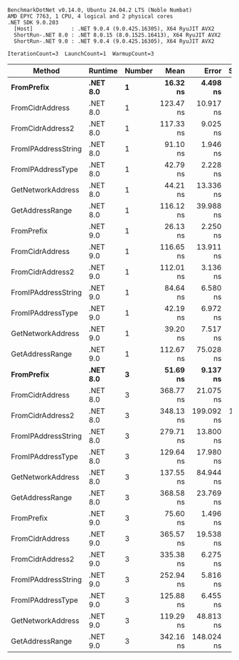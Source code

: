 ```

BenchmarkDotNet v0.14.0, Ubuntu 24.04.2 LTS (Noble Numbat)
AMD EPYC 7763, 1 CPU, 4 logical and 2 physical cores
.NET SDK 9.0.203
  [Host]            : .NET 9.0.4 (9.0.425.16305), X64 RyuJIT AVX2
  ShortRun-.NET 8.0 : .NET 8.0.15 (8.0.1525.16413), X64 RyuJIT AVX2
  ShortRun-.NET 9.0 : .NET 9.0.4 (9.0.425.16305), X64 RyuJIT AVX2

IterationCount=3  LaunchCount=1  WarmupCount=3  

```
| Method              | Runtime  | Number | Mean      | Error      | StdDev    | Min       | Max       | Gen0   | Allocated |
|-------------------- |--------- |------- |----------:|-----------:|----------:|----------:|----------:|-------:|----------:|
| **FromPrefix**          | **.NET 8.0** | **1**      |  **16.32 ns** |   **4.498 ns** |  **0.247 ns** |  **16.04 ns** |  **16.49 ns** | **0.0033** |      **56 B** |
| FromCidrAddress     | .NET 8.0 | 1      | 123.47 ns |  10.917 ns |  0.598 ns | 122.83 ns | 124.01 ns | 0.0067 |     112 B |
| FromCidrAddress2    | .NET 8.0 | 1      | 117.33 ns |   9.025 ns |  0.495 ns | 116.77 ns | 117.73 ns | 0.0067 |     112 B |
| FromIPAddressString | .NET 8.0 | 1      |  91.10 ns |   1.946 ns |  0.107 ns |  91.03 ns |  91.22 ns | 0.0033 |      56 B |
| FromIPAddressType   | .NET 8.0 | 1      |  42.79 ns |   2.228 ns |  0.122 ns |  42.72 ns |  42.93 ns | 0.0052 |      88 B |
| GetNetworkAddress   | .NET 8.0 | 1      |  44.21 ns |  13.336 ns |  0.731 ns |  43.59 ns |  45.01 ns | 0.0033 |      56 B |
| GetAddressRange     | .NET 8.0 | 1      | 116.12 ns |  39.988 ns |  2.192 ns | 114.81 ns | 118.65 ns | 0.0100 |     168 B |
| FromPrefix          | .NET 9.0 | 1      |  26.13 ns |   2.250 ns |  0.123 ns |  26.02 ns |  26.26 ns | 0.0033 |      56 B |
| FromCidrAddress     | .NET 9.0 | 1      | 116.65 ns |  13.911 ns |  0.763 ns | 116.11 ns | 117.53 ns | 0.0067 |     112 B |
| FromCidrAddress2    | .NET 9.0 | 1      | 112.01 ns |   3.136 ns |  0.172 ns | 111.81 ns | 112.12 ns | 0.0067 |     112 B |
| FromIPAddressString | .NET 9.0 | 1      |  84.64 ns |   6.580 ns |  0.361 ns |  84.42 ns |  85.06 ns | 0.0033 |      56 B |
| FromIPAddressType   | .NET 9.0 | 1      |  42.19 ns |   6.972 ns |  0.382 ns |  41.86 ns |  42.61 ns | 0.0052 |      88 B |
| GetNetworkAddress   | .NET 9.0 | 1      |  39.20 ns |   7.517 ns |  0.412 ns |  38.89 ns |  39.67 ns | 0.0033 |      56 B |
| GetAddressRange     | .NET 9.0 | 1      | 112.67 ns |  75.028 ns |  4.113 ns | 108.96 ns | 117.09 ns | 0.0100 |     168 B |
| **FromPrefix**          | **.NET 8.0** | **3**      |  **51.69 ns** |   **9.137 ns** |  **0.501 ns** |  **51.16 ns** |  **52.16 ns** | **0.0100** |     **168 B** |
| FromCidrAddress     | .NET 8.0 | 3      | 368.77 ns |  21.075 ns |  1.155 ns | 367.44 ns | 369.47 ns | 0.0200 |     336 B |
| FromCidrAddress2    | .NET 8.0 | 3      | 348.13 ns | 199.092 ns | 10.913 ns | 339.82 ns | 360.49 ns | 0.0200 |     336 B |
| FromIPAddressString | .NET 8.0 | 3      | 279.71 ns |  13.800 ns |  0.756 ns | 278.84 ns | 280.23 ns | 0.0100 |     168 B |
| FromIPAddressType   | .NET 8.0 | 3      | 129.64 ns |  17.980 ns |  0.986 ns | 128.73 ns | 130.68 ns | 0.0157 |     264 B |
| GetNetworkAddress   | .NET 8.0 | 3      | 137.55 ns |  84.944 ns |  4.656 ns | 133.98 ns | 142.82 ns | 0.0100 |     168 B |
| GetAddressRange     | .NET 8.0 | 3      | 368.58 ns |  23.769 ns |  1.303 ns | 367.72 ns | 370.08 ns | 0.0300 |     504 B |
| FromPrefix          | .NET 9.0 | 3      |  75.60 ns |   1.496 ns |  0.082 ns |  75.51 ns |  75.67 ns | 0.0100 |     168 B |
| FromCidrAddress     | .NET 9.0 | 3      | 365.57 ns |  19.538 ns |  1.071 ns | 364.93 ns | 366.81 ns | 0.0200 |     336 B |
| FromCidrAddress2    | .NET 9.0 | 3      | 335.38 ns |   6.275 ns |  0.344 ns | 335.10 ns | 335.76 ns | 0.0200 |     336 B |
| FromIPAddressString | .NET 9.0 | 3      | 252.94 ns |   5.816 ns |  0.319 ns | 252.64 ns | 253.28 ns | 0.0100 |     168 B |
| FromIPAddressType   | .NET 9.0 | 3      | 125.88 ns |   6.455 ns |  0.354 ns | 125.50 ns | 126.20 ns | 0.0157 |     264 B |
| GetNetworkAddress   | .NET 9.0 | 3      | 119.29 ns |  48.813 ns |  2.676 ns | 117.59 ns | 122.38 ns | 0.0100 |     168 B |
| GetAddressRange     | .NET 9.0 | 3      | 342.16 ns | 148.024 ns |  8.114 ns | 337.12 ns | 351.52 ns | 0.0300 |     504 B |
